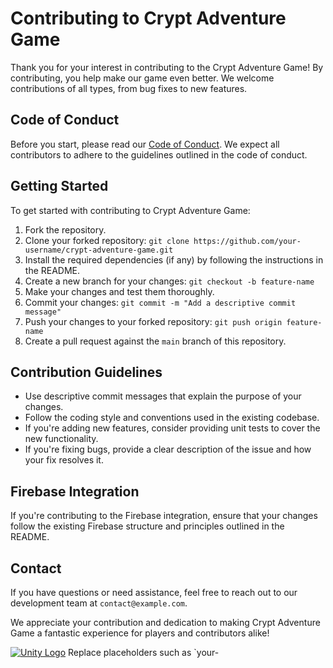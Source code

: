 # Contributing to Crypt Adventure Game

Thank you for your interest in contributing to the Crypt Adventure Game! By contributing, you help make our game even better. We welcome contributions of all types, from bug fixes to new features.

## Code of Conduct

Before you start, please read our [Code of Conduct](CODE_OF_CONDUCT.md). We expect all contributors to adhere to the guidelines outlined in the code of conduct.

## Getting Started

To get started with contributing to Crypt Adventure Game:

1. Fork the repository.
2. Clone your forked repository: `git clone https://github.com/your-username/crypt-adventure-game.git`
3. Install the required dependencies (if any) by following the instructions in the README.
4. Create a new branch for your changes: `git checkout -b feature-name`
5. Make your changes and test them thoroughly.
6. Commit your changes: `git commit -m "Add a descriptive commit message"`
7. Push your changes to your forked repository: `git push origin feature-name`
8. Create a pull request against the `main` branch of this repository.

## Contribution Guidelines

- Use descriptive commit messages that explain the purpose of your changes.
- Follow the coding style and conventions used in the existing codebase.
- If you're adding new features, consider providing unit tests to cover the new functionality.
- If you're fixing bugs, provide a clear description of the issue and how your fix resolves it.

## Firebase Integration

If you're contributing to the Firebase integration, ensure that your changes follow the existing Firebase structure and principles outlined in the README.

## Contact

If you have questions or need assistance, feel free to reach out to our development team at `contact@example.com`.

We appreciate your contribution and dedication to making Crypt Adventure Game a fantastic experience for players and contributors alike!

[![Unity Logo](link/to/unity_logo.png)](https://unity.com/)
Replace placeholders such as `your-


